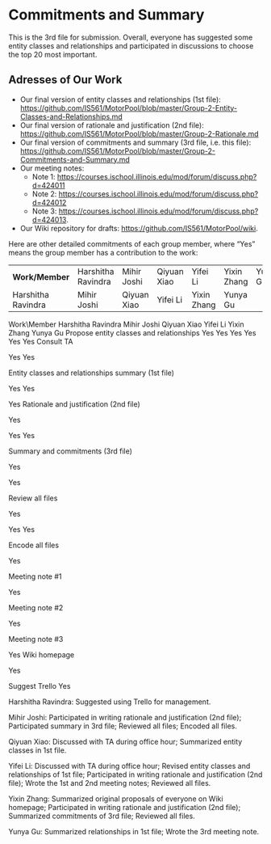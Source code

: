 # Commitments and Summary

This is the 3rd file for submission. Overall, everyone has suggested some entity classes and relationships and participated in discussions to choose the top 20 most important. 

## Adresses of Our Work
- Our final version of entity classes and relationships (1st file): https://github.com/IS561/MotorPool/blob/master/Group-2-Entity-Classes-and-Relationships.md
- Our final version of rationale and justification (2nd file): https://github.com/IS561/MotorPool/blob/master/Group-2-Rationale.md
- Our final version of commitments and summary (3rd file, i.e. this file): https://github.com/IS561/MotorPool/blob/master/Group-2-Commitments-and-Summary.md
- Our meeting notes: 
	- Note 1: https://courses.ischool.illinois.edu/mod/forum/discuss.php?d=424011
	- Note 2: https://courses.ischool.illinois.edu/mod/forum/discuss.php?d=424012
	- Note 3: https://courses.ischool.illinois.edu/mod/forum/discuss.php?d=424013. 
- Our Wiki repository for drafts: https://github.com/IS561/MotorPool/wiki. 

Here are other detailed commitments of each group member, where “Yes” means the group member has a contribution to the work:

<table>
     <tr>
        <th>Work/Member</th>
        <td>Harshitha Ravindra</th>
        <td>Mihir Joshi</td>
        <td>Qiyuan Xiao</td>
        <td>Yifei Li</td>
        <td>Yixin Zhang</td>
        <td>Yunya Gu</td>
     </tr>
     </tr>
        <td>Harshitha Ravindra</td>
        <td>Mihir Joshi</td>
        <td>Qiyuan Xiao</td>
        <td>Yifei Li</td>
        <td>Yixin Zhang</td>
        <td>Yunya Gu</td>
     <tr>
</table>

Work\Member
Harshitha Ravindra
Mihir Joshi
Qiyuan Xiao
Yifei Li
Yixin Zhang
Yunya Gu
Propose entity classes and relationships
Yes
Yes
Yes
Yes
Yes
Yes
Consult TA




Yes
Yes




Entity classes and relationships summary (1st file)




Yes
Yes


Yes
Rationale and justification (2nd file)


Yes


Yes
Yes


Summary and commitments (3rd file)


Yes




Yes


Review all files


Yes


Yes
Yes


Encode all files


Yes








Meeting note #1






Yes




Meeting note #2






Yes




Meeting note #3










Yes
Wiki homepage








Yes


Suggest Trello
Yes












Harshitha Ravindra: Suggested using Trello for management.

Mihir Joshi: Participated in writing rationale and justification (2nd file); Participated summary in 3rd file; Reviewed all files; Encoded all files.

Qiyuan Xiao: Discussed with TA during office hour; Summarized entity classes in 1st file.

Yifei Li: Discussed with TA during office hour; Revised entity classes and relationships of 1st file; Participated in writing rationale and justification (2nd file); Wrote the 1st and 2nd meeting notes; Reviewed all files.

Yixin Zhang: Summarized original proposals of everyone on Wiki homepage; Participated in writing rationale and justification (2nd file); Summarized commitments of 3rd file; Reviewed all files.

Yunya Gu: Summarized relationships in 1st file; Wrote the 3rd meeting note.










